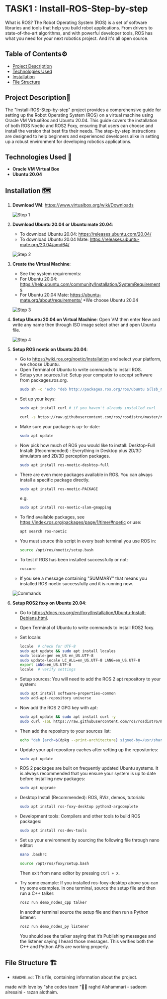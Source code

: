 # TASK1 : Install-ROS-Step-by-step

What is ROS?
 The Robot Operating System (ROS) is a set of software libraries and tools that help you build robot applications. From drivers to state-of-the-art algorithms, and with powerful developer tools, ROS has what you need for your next robotics project. And it's all open source.

## Table of Contents⚙️
- [Project Description](#project-description)
- [Technologies Used](#technologies-used)
- [Installation](#installation)
- [File Structure](#file-structure)

## Project Description📝
The "Install-ROS-Step-by-step" project provides a comprehensive guide for setting up the Robot Operating System (ROS) on a virtual machine using Oracle VM VirtualBox and Ubuntu 20.04. This guide covers the installation of both ROS Noetic and ROS2 Foxy, ensuring that users can choose and install the version that best fits their needs. The step-by-step instructions are designed to help beginners and experienced developers alike in setting up a robust environment for developing robotics applications.

## Technologies Used 🔧

- **Oracle VM Virtual Box**
- **Ubuntu 20.04**

## Installation 🗺️

1. **Download VM**:
    https://www.virtualbox.org/wiki/Downloads

    ![Step 1](images/step1.jpg)

2. **Download Ubuntu 20.04 or Ubuntu mate 20.04**:
    - To download Ubuntu 20.04: https://releases.ubuntu.com/20.04/
    - To download Ubuntu 20.04 Mate: https://releases.ubuntu-mate.org/20.04/amd64/

    ![Step 2](images/step2.jpg)

3. **Create the Virtual Machine**:
    - See the system requirements:
    - For Ubuntu 20.04: https://help.ubuntu.com/community/Installation/SystemRequirements
    - For Ubuntu 20.04 Mate: https://ubuntu-mate.org/about/requirements/
     *We choose Ubuntu 20.04

    ![Step 3](images/step3.jpg)

4. **Setup Ubuntu 20.04 on Virtual Machine**:
    Open VM then enter New and write any name then through ISO image select other and open Ubuntu file.

    ![Step 4](images/step4.jpg)

5. **Setup ROS noetic on Ubuntu 20.04**:
    - Go to https://wiki.ros.org/noetic/Installation and select your platform, we choose Ubuntu.
    - Open Terminal of Ubuntu to write commands to install ROS.
    - Setup your sources.list: Setup your computer to accept software from packages.ros.org.
        ```sh
        sudo sh -c 'echo "deb http://packages.ros.org/ros/ubuntu $(lsb_release -sc) main" > /etc/apt/sources.list.d/ros-latest.list'
        ```
    - Set up your keys:
        ```sh
        sudo apt install curl # if you haven't already installed curl
        ```
        ```sh
        curl -s https://raw.githubusercontent.com/ros/rosdistro/master/ros.asc | sudo apt-key add -
        ```
    - Make sure your package is up-to-date:
        ```sh
        sudo apt update
        ```
    - Now pick how much of ROS you would like to install: Desktop-Full Install: (Recommended) : Everything in Desktop plus 2D/3D simulators and 2D/3D perception packages.
        ```sh
        sudo apt install ros-noetic-desktop-full
        ```
    - There are even more packages available in ROS. You can always install a specific package directly.
        ```sh
        sudo apt install ros-noetic-PACKAGE
        ```
        e.g.
        ```sh
        sudo apt install ros-noetic-slam-gmapping
        ```
    - To find available packages, see https://index.ros.org/packages/page/1/time/#noetic or use:
        ```sh
        apt search ros-noetic
        ```
    - You must source this script in every bash terminal you use ROS in:
        ```sh
        source /opt/ros/noetic/setup.bash
        ```
    - To test if ROS has been installed successfully or not:
        ```sh
        roscore
        ```
    - If you see a message containing "SUMMARY" that means you installed ROS noetic successfully and it is running now.

    ![Commands](images/commands.jpg)

6. **Setup ROS2 foxy on Ubuntu 20.04**:
    - Go to https://docs.ros.org/en/foxy/Installation/Ubuntu-Install-Debians.html.
    - Open Terminal of Ubuntu to write commands to install ROS2 foxy.
    - Set locale:
        ```sh
        locale  # check for UTF-8
        sudo apt update && sudo apt install locales
        sudo locale-gen en_US en_US.UTF-8
        sudo update-locale LC_ALL=en_US.UTF-8 LANG=en_US.UTF-8
        export LANG=en_US.UTF-8
        locale  # verify settings
        ```
    - Setup sources: You will need to add the ROS 2 apt repository to your system:
        ```sh
        sudo apt install software-properties-common
        sudo add-apt-repository universe
        ```
    - Now add the ROS 2 GPG key with apt:
        ```sh
        sudo apt update && sudo apt install curl -y
        sudo curl -sSL https://raw.githubusercontent.com/ros/rosdistro/master/ros.key -o /usr/share/keyrings/ros-archive-keyring.gpg
        ```
    - Then add the repository to your sources list:
        ```sh
        echo "deb [arch=$(dpkg --print-architecture) signed-by=/usr/share/keyrings/ros-archive-keyring.gpg] http://packages.ros.org/ros2/ubuntu $(. /etc/os-release && echo $UBUNTU_CODENAME) main" | sudo tee /etc/apt/sources.list.d/ros2.list > /dev/null
        ```
    - Update your apt repository caches after setting up the repositories:
        ```sh
        sudo apt update
        ```
    - ROS 2 packages are built on frequently updated Ubuntu systems. It is always recommended that you ensure your system is up to date before installing new packages:
        ```sh
        sudo apt upgrade
        ```
    - Desktop Install (Recommended): ROS, RViz, demos, tutorials:
        ```sh
        sudo apt install ros-foxy-desktop python3-argcomplete
        ```
    - Development tools: Compilers and other tools to build ROS packages:
        ```sh
        sudo apt install ros-dev-tools
        ```
    - Set up your environment by sourcing the following file through nano editor:
        ```sh
        nano .bashrc
        ```

        ```sh
        source /opt/ros/foxy/setup.bash
        ```
        Then exit from nano editor by pressing `Ctrl + X`.

    - Try some example: If you installed ros-foxy-desktop above you can try some examples.
      In one terminal, source the setup file and then run a C++ talker:
        ```sh
        ros2 run demo_nodes_cpp talker
        ```
      In another terminal source the setup file and then run a Python listener:
        ```sh
        ros2 run demo_nodes_py listener
        ```
      You should see the talker saying that it’s Publishing messages and the listener saying I heard those messages. This verifies both the C++ and Python APIs are working properly.

## File Structure 🏗️

- `README.md`: This file, containing information about the project.

made with love by "she codes team "🤍😄
raghd Alshammari - sadeem alresaini - razan alothaim.
